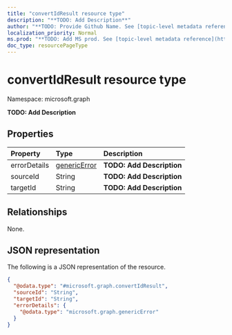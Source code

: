 ```yaml
---
title: "convertIdResult resource type"
description: "**TODO: Add Description**"
author: "**TODO: Provide Github Name. See [topic-level metadata reference](https://msgo.azurewebsites.net/add/document/guidelines/metadata.html#topic-level-metadata)**"
localization_priority: Normal
ms.prod: "**TODO: Add MS prod. See [topic-level metadata reference](https://msgo.azurewebsites.net/add/document/guidelines/metadata.html#topic-level-metadata)**"
doc_type: resourcePageType
---
```


# convertIdResult resource type

Namespace: microsoft.graph

**TODO: Add Description**

## Properties
|Property|Type|Description|
|:---|:---|:---|
|errorDetails|[genericError](../resources/genericerror.md)|**TODO: Add Description**|
|sourceId|String|**TODO: Add Description**|
|targetId|String|**TODO: Add Description**|

## Relationships
None.

## JSON representation
The following is a JSON representation of the resource.
<!-- {
  "blockType": "resource",
  "@odata.type": "microsoft.graph.convertIdResult"
}
-->
``` json
{
  "@odata.type": "#microsoft.graph.convertIdResult",
  "sourceId": "String",
  "targetId": "String",
  "errorDetails": {
    "@odata.type": "microsoft.graph.genericError"
  }
}
```


